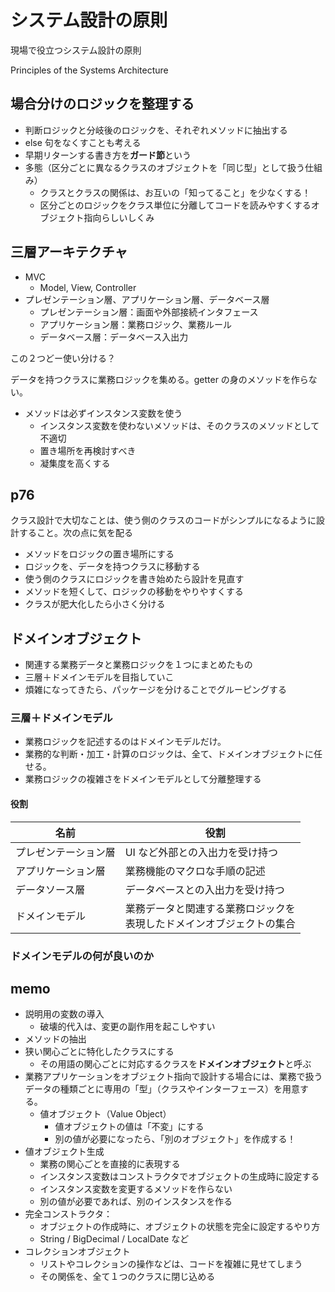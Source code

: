 # システム設計の原則
現場で役立つシステム設計の原則

Principles of the Systems Architecture

## 場合分けのロジックを整理する
- 判断ロジックと分岐後のロジックを、それぞれメソッドに抽出する
- else 句をなくすことも考える
- 早期リターンする書き方を**ガード節**という
- 多態（区分ごとに異なるクラスのオブジェクトを「同じ型」として扱う仕組み）
  - クラスとクラスの関係は、お互いの「知ってること」を少なくする！
  - 区分ごとのロジックをクラス単位に分離してコードを読みやすくするオブジェクト指向らしいしくみ

## 三層アーキテクチャ
- MVC
  - Model, View, Controller
- プレゼンテーション層、アプリケーション層、データベース層
  - プレゼンテーション層：画面や外部接続インタフェース
  - アプリケーション層：業務ロジック、業務ルール
  - データベース層：データベース入出力

この２つどー使い分ける？

データを持つクラスに業務ロジックを集める。getter の身のメソッドを作らない。

- メソッドは必ずインスタンス変数を使う
  - インスタンス変数を使わないメソッドは、そのクラスのメソッドとして不適切
  - 置き場所を再検討すべき
  - 凝集度を高くする

## p76
クラス設計で大切なことは、使う側のクラスのコードがシンプルになるように設計すること。次の点に気を配る

- メソッドをロジックの置き場所にする
- ロジックを、データを持つクラスに移動する
- 使う側のクラスにロジックを書き始めたら設計を見直す
- メソッドを短くして、ロジックの移動をやりやすくする
- クラスが肥大化したら小さく分ける

## ドメインオブジェクト
- 関連する業務データと業務ロジックを１つにまとめたもの
- 三層＋ドメインモデルを目指していこ
- 煩雑になってきたら、パッケージを分けることでグルーピングする

### 三層＋ドメインモデル
- 業務ロジックを記述するのはドメインモデルだけ。
- 業務的な判断・加工・計算のロジックは、全て、ドメインオブジェクトに任せる。
- 業務ロジックの複雑さをドメインモデルとして分離整理する

#### 役割
| 名前 |　役割 |
| --- | --- |
| プレゼンテーション層 | UI など外部との入出力を受け持つ |
| アプリケーション層 | 業務機能のマクロな手順の記述 |
| データソース層 | データベースとの入出力を受け持つ |
| ドメインモデル | 業務データと関連する業務ロジックを<br />表現したドメインオブジェクトの集合 |

### ドメインモデルの何が良いのか


## memo
- 説明用の変数の導入
  - 破壊的代入は、変更の副作用を起こしやすい
- メソッドの抽出
- 狭い関心ごとに特化したクラスにする
  - その用語の関心ごとに対応するクラスを**ドメインオブジェクト**と呼ぶ
- 業務アプリケーションをオブジェクト指向で設計する場合には、業務で扱うデータの種類ごとに専用の「型」（クラスやインターフェース）を用意する。
  - 値オブジェクト（Value Object）
    - 値オブジェクトの値は「不変」にする
    - 別の値が必要になったら、「別のオブジェクト」を作成する！
- 値オブジェクト生成
  - 業務の関心ごとを直接的に表現する
  - インスタンス変数はコンストラクタでオブジェクトの生成時に設定する
  - インスタンス変数を変更するメソッドを作らない
  - 別の値が必要であれば、別のインスタンスを作る
- 完全コンストラクタ：
  - オブジェクトの作成時に、オブジェクトの状態を完全に設定するやり方
  - String / BigDecimal / LocalDate など
- コレクションオブジェクト
  - リストやコレクションの操作などは、コードを複雑に見せてしまう
  - その関係を、全て１つのクラスに閉じ込める


